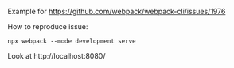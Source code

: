 Example for https://github.com/webpack/webpack-cli/issues/1976

How to reproduce issue:

`npx webpack --mode development serve`

Look at http://localhost:8080/
